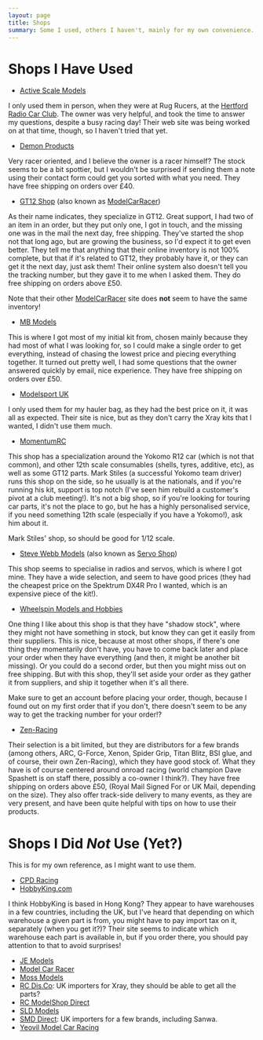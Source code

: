 ```yaml
---
layout: page
title: Shops
summary: Some I used, others I haven't, mainly for my own convenience.
---
```


Shops I Have Used
=================

- [Active Scale Models](http://www.activescalemodels.co.uk/)

I only used them in person, when they were at Rug Rucers, at the [Hertford
Radio Car Club](http://www.hertfordracing.co.uk/). The owner was very helpful,
and took the time to answer my questions, despite a busy racing day! Their web
site was being worked on at that time, though, so I haven't tried that yet.

- [Demon Products](http://demonpowerproducts.co.uk/)

Very racer oriented, and I believe the owner is a racer himself? The stock
seems to be a bit spottier, but I wouldn't be surprised if sending them a note
using their contact form could get you sorted with what you need. They have
free shipping on orders over £40.

- [GT12 Shop](http://gt12shop.co.uk/) (also known as [ModelCarRacer](http://modelcarracer.com/))

As their name indicates, they specialize in GT12. Great support, I had two of
an item in an order, but they put only one, I got in touch, and the missing one
was in the mail the next day, free shipping. They've started the shop not that
long ago, but are growing the business, so I'd expect it to get even better.
They tell me that anything that their online inventory is not 100% complete,
but that if it's related to GT12, they probably have it, or they can get it the
next day, just ask them! Their online system also doesn't tell you the tracking
number, but they gave it to me when I asked them. They do free shipping on
orders above £50.

Note that their other [ModelCarRacer](http://modelcarracer.com/) site does
**not** seem to have the same inventory!

- [MB Models](http://www.rccarshop.co.uk/)

This is where I got most of my initial kit from, chosen mainly because they had
most of what I was looking for, so I could make a single order to get
everything, instead of chasing the lowest price and piecing everything
together. It turned out pretty well, I had some questions that the owner
answered quickly by email, nice experience. They have free shipping on orders
over £50.

- [Modelsport UK](http://modelsport.co.uk/)

I only used them for my hauler bag, as they had the best price on it, it was
all as expected. Their site is nice, but as they don't carry the Xray kits that
I wanted, I didn't use them much.

- [MomentumRC](http://momentumrc.co.uk/)

This shop has a specialization around the Yokomo R12 car (which is not that
common), and other 12th scale consumables (shells, tyres, additive, etc), as
well as some GT12 parts. Mark Stiles (a successful Yokomo team driver) runs
this shop on the side, so he usually is at the nationals, and if you're running
his kit, support is top notch (I've seen him rebuild a customer's pivot at a
club meeting!). It's not a big shop, so if you're looking for touring car
parts, it's not the place to go, but he has a highly personalised service, if
you need something 12th scale (especially if you have a Yokomo!), ask him about
it.

Mark Stiles' shop, so should be good for 1/12 scale.

- [Steve Webb Models](http://stevewebb.co.uk/) (also known as [Servo Shop](http://servoshop.co.uk/))

This shop seems to specialise in radios and servos, which is where I got mine.
They have a wide selection, and seem to have good prices (they had the cheapest
price on the Spektrum DX4R Pro I wanted, which is an expensive piece of the
kit!).

- [Wheelspin Models and Hobbies](http://www.wheelspinmodels.co.uk/)

One thing I like about this shop is that they have "shadow stock", where they
might not have something in stock, but know they can get it easily from their
suppliers. This is nice, because at most other shops, if there's one thing they
momentarily don't have, you have to come back later and place your order when
they have everything (and then, it might be another bit missing). Or you could
do a second order, but then you might miss out on free shipping. But with this
shop, they'll set aside your order as they gather it from suppliers, and ship
it together when it's all there.

Make sure to get an account before placing your order, though, because I found
out on my first order that if you don't, there doesn't seem to be any way to
get the tracking number for your order!?

 - [Zen-Racing](http://www.zen-racing.co.uk/)

Their selection is a bit limited, but they are distributors for a few brands
(among others, ARC, G-Force, Xenon, Spider Grip, Titan Blitz, BSI glue, and of
course, their own Zen-Racing), which they have good stock of. What they have is
of course centered around onroad racing (world champion Dave Spashett is on
staff there, possibly a co-owner I think?). They have free shipping on orders
above £50, (Royal Mail Signed For or UK Mail, depending on the size). They also
offer track-side delivery to many events, as they are very present, and have
been quite helpful with tips on how to use their products.

Shops I Did *Not* Use (Yet?)
============================

This is for my own reference, as I might want to use them.

- [CPD Racing](http://shop.cpdracing.co.uk/)
- [HobbyKing.com](http://www.hobbyking.co.uk/)

I think HobbyKing is based in Hong Kong? They appear to have warehouses in a
few countries, including the UK, but I've heard that depending on which
warehouse a given part is from, you might have to pay import tax on it,
separately (when you get it?)? Their site seems to indicate which warehouse
each part is available in, but if you order there, you should pay attention to
that to avoid surprises!

- [JE Models](http://jemodels.com/)
- [Model Car Racer](http://modelcarracer.com/)
- [Moss Models](http://www.mossrcmodels.co.uk/)
- [RC Dis.Co](http://www.rcdisco.com/): UK importers for Xray, they should be able to get all the parts?
- [RC ModelShop Direct](http://rcmodelshopdirect.com/)
- [SLD Models](http://www.sldmodels.co.uk/)
- [SMD Direct](http://www.smddirect.co.uk/): UK importers for a few brands, including Sanwa.
- [Yeovil Model Car Racing](http://www.ymcracing.co.uk/)
